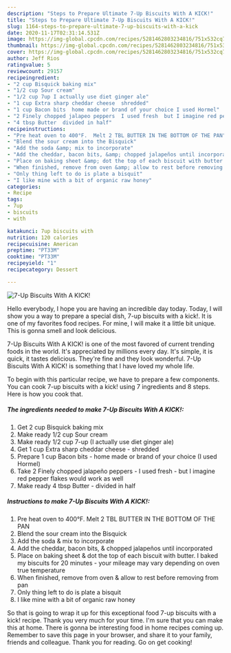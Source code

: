 ```yaml
---
description: "Steps to Prepare Ultimate 7-Up Biscuits With A KICK!"
title: "Steps to Prepare Ultimate 7-Up Biscuits With A KICK!"
slug: 1164-steps-to-prepare-ultimate-7-up-biscuits-with-a-kick
date: 2020-11-17T02:31:14.531Z
image: https://img-global.cpcdn.com/recipes/5281462803234816/751x532cq70/7-up-biscuits-with-a-kick-recipe-main-photo.jpg
thumbnail: https://img-global.cpcdn.com/recipes/5281462803234816/751x532cq70/7-up-biscuits-with-a-kick-recipe-main-photo.jpg
cover: https://img-global.cpcdn.com/recipes/5281462803234816/751x532cq70/7-up-biscuits-with-a-kick-recipe-main-photo.jpg
author: Jeff Rios
ratingvalue: 5
reviewcount: 29157
recipeingredient:
- "2 cup Bisquick baking mix"
- "1/2 cup Sour cream"
- "1/2 cup 7up I actually use diet ginger ale"
- "1 cup Extra sharp cheddar cheese  shredded"
- "1 cup Bacon bits  home made or brand of your choice I used Hormel"
- "2 Finely chopped jalapeo peppers  I used fresh  but I imagine red pepper flakes would work as well"
- "4 tbsp Butter  divided in half"
recipeinstructions:
- "Pre heat oven to 400°F.  Melt 2 TBL BUTTER IN THE BOTTOM OF THE PAN"
- "Blend the sour cream into the Bisquick"
- "Add the soda &amp; mix to incorporate"
- "Add the cheddar, bacon bits, &amp; chopped jalapeños until incorporated"
- "Place on baking sheet &amp; dot the top of each biscuit with butter.  I baked my biscuits for 20 minutes - your mileage may vary depending on oven true temperature"
- "When finished, remove from oven &amp; allow to rest before removing from pan"
- "Only thing left to do is plate a bisquit"
- "I like mine with a bit of organic raw honey"
categories:
- Recipe
tags:
- 7up
- biscuits
- with

katakunci: 7up biscuits with 
nutrition: 120 calories
recipecuisine: American
preptime: "PT33M"
cooktime: "PT33M"
recipeyield: "1"
recipecategory: Dessert

---
```



![7-Up Biscuits With A KICK!](https://img-global.cpcdn.com/recipes/5281462803234816/751x532cq70/7-up-biscuits-with-a-kick-recipe-main-photo.jpg)

Hello everybody, I hope you are having an incredible day today. Today, I will show you a way to prepare a special dish, 7-up biscuits with a kick!. It is one of my favorites food recipes. For mine, I will make it a little bit unique. This is gonna smell and look delicious.

7-Up Biscuits With A KICK! is one of the most favored of current trending foods in the world. It's appreciated by millions every day. It's simple, it is quick, it tastes delicious. They're fine and they look wonderful. 7-Up Biscuits With A KICK! is something that I have loved my whole life.




To begin with this particular recipe, we have to prepare a few components. You can cook 7-up biscuits with a kick! using 7 ingredients and 8 steps. Here is how you cook that.

<!--inarticleads1-->

##### The ingredients needed to make 7-Up Biscuits With A KICK!:

1. Get 2 cup Bisquick baking mix
1. Make ready 1/2 cup Sour cream
1. Make ready 1/2 cup 7-up (I actually use diet ginger ale)
1. Get 1 cup Extra sharp cheddar cheese - shredded
1. Prepare 1 cup Bacon bits - home made or brand of your choice (I used Hormel)
1. Take 2 Finely chopped jalapeño peppers - I used fresh - but I imagine red pepper flakes would work as well
1. Make ready 4 tbsp Butter - divided in half




<!--inarticleads2-->

##### Instructions to make 7-Up Biscuits With A KICK!:

1. Pre heat oven to 400°F.  Melt 2 TBL BUTTER IN THE BOTTOM OF THE PAN
1. Blend the sour cream into the Bisquick
1. Add the soda &amp; mix to incorporate
1. Add the cheddar, bacon bits, &amp; chopped jalapeños until incorporated
1. Place on baking sheet &amp; dot the top of each biscuit with butter.  I baked my biscuits for 20 minutes - your mileage may vary depending on oven true temperature
1. When finished, remove from oven &amp; allow to rest before removing from pan
1. Only thing left to do is plate a bisquit
1. I like mine with a bit of organic raw honey




So that is going to wrap it up for this exceptional food 7-up biscuits with a kick! recipe. Thank you very much for your time. I'm sure that you can make this at home. There is gonna be interesting food in home recipes coming up. Remember to save this page in your browser, and share it to your family, friends and colleague. Thank you for reading. Go on get cooking!
